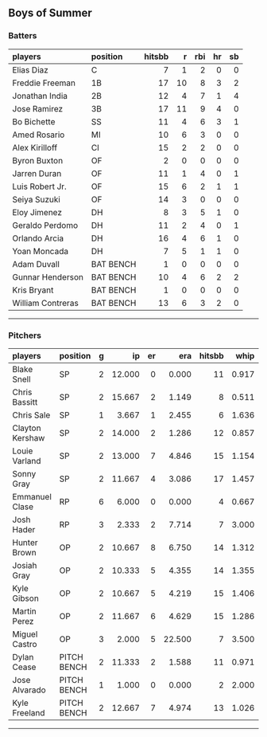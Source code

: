 ## Boys of Summer

### Batters

 
|players           |position  | hitsbb|  r| rbi| hr| sb| 
|:-----------------|:---------|------:|--:|---:|--:|--:| 
|Elias Diaz        |C         |      7|  1|   2|  0|  0| 
|Freddie Freeman   |1B        |     17| 10|   8|  3|  2| 
|Jonathan India    |2B        |     12|  4|   7|  1|  4| 
|Jose Ramirez      |3B        |     17| 11|   9|  4|  0| 
|Bo Bichette       |SS        |     11|  4|   6|  3|  1| 
|Amed Rosario      |MI        |     10|  6|   3|  0|  0| 
|Alex Kirilloff    |CI        |     15|  2|   2|  0|  0| 
|Byron Buxton      |OF        |      2|  0|   0|  0|  0| 
|Jarren Duran      |OF        |     11|  1|   4|  0|  1| 
|Luis Robert Jr.   |OF        |     15|  6|   2|  1|  1| 
|Seiya Suzuki      |OF        |     14|  3|   0|  0|  0| 
|Eloy Jimenez      |DH        |      8|  3|   5|  1|  0| 
|Geraldo Perdomo   |DH        |     11|  2|   4|  0|  1| 
|Orlando Arcia     |DH        |     16|  4|   6|  1|  0| 
|Yoan Moncada      |DH        |      7|  5|   1|  1|  0| 
|Adam Duvall       |BAT BENCH |      1|  0|   0|  0|  0| 
|Gunnar Henderson  |BAT BENCH |     10|  4|   6|  2|  2| 
|Kris Bryant       |BAT BENCH |      1|  0|   0|  0|  0| 
|William Contreras |BAT BENCH |     13|  6|   3|  2|  0| 


* * *

### Pitchers

 
|players         |position    |  g|     ip| er|    era| hitsbb|  whip| so|  w| sv| 
|:---------------|:-----------|--:|------:|--:|------:|------:|-----:|--:|--:|--:| 
|Blake Snell     |SP          |  2| 12.000|  0|  0.000|     11| 0.917| 15|  1|  0| 
|Chris Bassitt   |SP          |  2| 15.667|  2|  1.149|      8| 0.511| 13|  2|  0| 
|Chris Sale      |SP          |  1|  3.667|  1|  2.455|      6| 1.636|  6|  0|  0| 
|Clayton Kershaw |SP          |  2| 14.000|  2|  1.286|     12| 0.857| 18|  2|  0| 
|Louie Varland   |SP          |  2| 13.000|  7|  4.846|     15| 1.154| 10|  1|  0| 
|Sonny Gray      |SP          |  2| 11.667|  4|  3.086|     17| 1.457|  7|  0|  0| 
|Emmanuel Clase  |RP          |  6|  6.000|  0|  0.000|      4| 0.667|  9|  0|  3| 
|Josh Hader      |RP          |  3|  2.333|  2|  7.714|      7| 3.000|  0|  0|  1| 
|Hunter Brown    |OP          |  2| 10.667|  8|  6.750|     14| 1.312| 13|  0|  0| 
|Josiah Gray     |OP          |  2| 10.333|  5|  4.355|     14| 1.355| 10|  0|  0| 
|Kyle Gibson     |OP          |  2| 10.667|  5|  4.219|     15| 1.406| 10|  1|  0| 
|Martin Perez    |OP          |  2| 11.667|  6|  4.629|     15| 1.286|  8|  0|  0| 
|Miguel Castro   |OP          |  3|  2.000|  5| 22.500|      7| 3.500|  1|  0|  1| 
|Dylan Cease     |PITCH BENCH |  2| 11.333|  2|  1.588|     11| 0.971| 13|  0|  0| 
|Jose Alvarado   |PITCH BENCH |  1|  1.000|  0|  0.000|      2| 2.000|  2|  0|  0| 
|Kyle Freeland   |PITCH BENCH |  2| 12.667|  7|  4.974|     13| 1.026|  2|  0|  0| 


* * *


